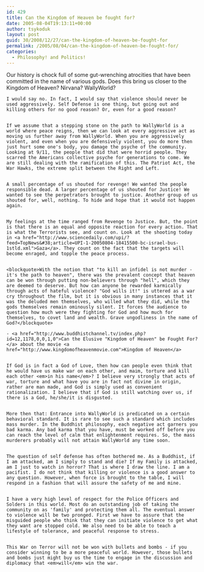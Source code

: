```yaml
---
id: 429
title: Can the Kingdom of Heaven be fought for?
date: 2005-08-04T19:13:11+00:00
author: tsykoduk
layout: post
guid: 30/2008/12/27/can-the-kingdom-of-heaven-be-fought-for
permalink: /2005/08/04/can-the-kingdom-of-heaven-be-fought-for/
categories:
  - Philosophy! and Politics!
---
```

Our history is chock full of some gut-wrenching atrocities that have been committed in the name of various gods. Does this bring us closer to the Kingdom of Heaven? Nirvana? WallyWorld?


	I would say no. In fact, I would say that violence should never be used aggressively. Self Defense is one thing, but going out and killing others for no good reason? Or, even for a good reason?


	If we assume that a stepping stone on the path to WallyWorld is a world where peace reigns, then we can look at every aggressive act as moving us further away from WallyWorld. When you are aggressively violent, and even when you are defensively violent, you do more then just hurt some one's body, you damage the psyche of the community. Looking at 9/11, the people that did that were horrid people. They scarred the Americans collective psyche for generations to come. We are still dealing with the ramification of this. The Patriot Act, the War Hawks, the extreme split between the Right and Left.


	A small percentage of us shouted for revenge! We wanted the people responsible dead. A larger percentage of us shouted for Justice! We wanted to see the perpetrators brought to justice. Another group of us shouted for, well, nothing. To hide and hope that it would not happen again.


	My feelings at the time ranged from Revenge to Justice. But, the point is that there is an equal and opposite reaction for every action. That is what the Terrorists see, and count on. Look at the shooting today in <a href="http://www.sciencedaily.com/upi/?feed=TopNews&#38;article=UPI-1-20050804-18415500-bc-israel-bus-1stld.xml">Gaza</a>. They count on the fact that the targets will become enraged, and topple the peace process.


	<blockquote>With the notion that "to kill an infidel is not murder - it's the path to heaven", there was the prevalent concept that heaven can be won through putting non-believers through "hell", which they are deemed to deserve. But how can anyone be rewarded karmically through acts of hateful violence? "God wills it!" is uttered as a war cry throughout the film, but it is obvious in many instances that it was the deluded men themselves, who willed what they did, while the gods themselves remain ominously silent. It forces the audience to question how much were they fighting for God and how much for themselves, to covet land and wealth. Grave ungodliness in the name of God?</blockquote>

	- <a href="http://www.buddhistchannel.tv/index.php?id=12,1178,0,0,1,0">Can the Elusive "Kingdom of Heaven" be Fought For?</a> about the movie <a href="http://www.kingdomofheavenmovie.com">Kingdom of Heaven</a>


	If God is in fact a God of Love, then how can people even think that he would have us make war on each other, and maim, torture and kill each other <em>in his name</em>? I believe very strongly that acts of war, torture and what have you are in fact not divine in origin, rather are man made, and God is simply used as convenient rationalization. I believe that if God is still watching over us, if there is a God, he/she/it is disgusted.


	More then that: Entrance into WallyWorld is predicated on a certain behavioral standard. It is rare to see such a standard which includes mass murder. In the Buddhist philosophy, each negative act garners you bad karma. Any bad karma that you have, must be worked off before you can reach the level of calm that enlightenment requires. So, the mass murderers probably will not attain WallyWorld any time soon.


	The question of self defense has often bothered me. As a Buddhist, if I am attacked, am I simply to stand and die? If my Family is attacked, am I just to watch in horror? That is where I draw the line. I am a pacifist. I do not think that killing or violence is a good answer to any question. However, when force is brought to the table, I will respond in a fashion that will assure the safety of me and mine.


	I have a very high level of respect for the Police Officers and Solders in this world. Most do an outstanding job of taking the community on as 'family' and protecting them all. The eventual answer to violence will be two pronged. First we have to assure that the misguided people who think that they can initiate violence to get what they want are stopped cold. We also need to be able to teach a lifestyle of tolerance, and peaceful response to stress.


	This War on Terror will not be won with bullets and bombs - if you consider winning to be a more peaceful world. However, those bullets and bombs just might buy us the time to engage in the discussion and diplomacy that <em>will</em> win the war.